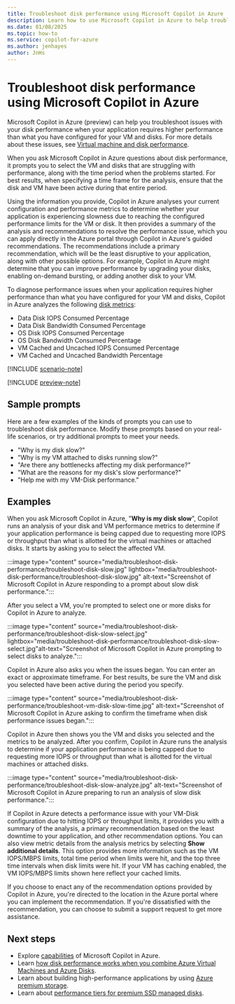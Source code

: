 ```yaml
---
title: Troubleshoot disk performance using Microsoft Copilot in Azure
description: Learn how to use Microsoft Copilot in Azure to help troubleshoot issues with disk performance.
ms.date: 01/08/2025
ms.topic: how-to
ms.service: copilot-for-azure
ms.author: jenhayes
author: JnHs
---
```


# Troubleshoot disk performance using Microsoft Copilot in Azure

Microsoft Copilot in Azure (preview) can help you troubleshoot issues with your disk performance when your application requires higher performance than what you have configured for your VM and disks. For more details about these issues, see [Virtual machine and disk performance](/azure/virtual-machines/disks-performance#how-does-disk-performance-work).

When you ask Microsoft Copilot in Azure questions about disk performance, it prompts you to select the VM and disks that are struggling with performance, along with the time period when the problems started. For best results, when specifying a time frame for the analysis, ensure that the disk and VM have been active during that entire period.

Using the information you provide, Copilot in Azure analyses your current configuration and performance metrics to determine whether your application is experiencing slowness due to reaching the configured performance limits for the VM or disk. It then provides a summary of the analysis and recommendations to resolve the performance issue, which you can apply directly in the Azure portal through Copilot in Azure's guided recommendations. The recommendations include a primary recommendation, which will be the least disruptive to your application, along with other possible options. For example, Copilot in Azure might determine that you can improve performance by upgrading your disks, enabling on-demand bursting, or adding another disk to your VM.

To diagnose performance issues when your application requires higher performance than what you have configured for your VM and disks, Copilot in Azure analyzes the following [disk metrics](/azure/virtual-machines/monitor-vm-reference#metrics):  

- Data Disk IOPS Consumed Percentage
- Data Disk Bandwidth Consumed Percentage
- OS Disk IOPS Consumed Percentage
- OS Disk Bandwidth Consumed Percentage
- VM Cached and Uncached IOPS Consumed Percentage
- VM Cached and Uncached Bandwidth Percentage

[!INCLUDE [scenario-note](includes/scenario-note.md)]

[!INCLUDE [preview-note](includes/preview-note.md)]

## Sample prompts

Here are a few examples of the kinds of prompts you can use to troubleshoot disk performance. Modify these prompts based on your real-life scenarios, or try additional prompts to meet your needs.

- "Why is my disk slow?"
- "Why is my VM attached to disks running slow?"
- "Are there any bottlenecks affecting my disk performance?"
- "What are the reasons for my disk's slow performance?"
- "Help me with my VM-Disk performance."

## Examples

When you ask Microsoft Copilot in Azure, "**Why is my disk slow**", Copilot runs an analysis of your disk and VM performance metrics to determine if your application performance is being capped due to requesting more IOPS or throughput than what is allotted for the virtual machines or attached disks. It starts by asking you to select the affected VM.

:::image type="content" source="media/troubleshoot-disk-performance/troubleshoot-disk-slow.jpg" lightbox="media/troubleshoot-disk-performance/troubleshoot-disk-slow.jpg" alt-text="Screenshot of Microsoft Copilot in Azure responding to a prompt about slow disk performance.":::

After you select a VM, you're prompted to select one or more disks for Copilot in Azure to analyze.

:::image type="content" source="media/troubleshoot-disk-performance/troubleshoot-disk-slow-select.jpg" lightbox="media/troubleshoot-disk-performance/troubleshoot-disk-slow-select.jpg"alt-text="Screenshot of Microsoft Copilot in Azure prompting to select disks to analyze.":::

Copilot in Azure also asks you when the issues began. You can enter an exact or approximate timeframe. For best results, be sure the VM and disk you selected have been active during the period you specify.

:::image type="content" source="media/troubleshoot-disk-performance/troubleshoot-vm-disk-slow-time.jpg" alt-text="Screenshot of Microsoft Copilot in Azure asking to confirm the timeframe when disk performance issues began.":::

Copilot in Azure then shows you the VM and disks you selected and the metrics to be analyzed. After you confirm, Copilot in Azure runs the analysis to determine if your application performance is being capped due to requesting more IOPS or throughput than what is allotted for the virtual machines or attached disks.

:::image type="content" source="media/troubleshoot-disk-performance/troubleshoot-disk-slow-analyze.jpg" alt-text="Screenshot of Microsoft Copilot in Azure preparing to run an analysis of slow disk performance.":::

If Copilot in Azure detects a performance issue with your VM-Disk configuration due to hitting IOPS or throughput limits, it provides you with a summary of the analysis, a primary recommendation based on the least downtime to your application, and other recommendation options. You can also view metric details from the analysis metrics by selecting **Show additional details**. This option provides more information such as the VM IOPS/MBPS limits, total time period when limits were hit, and the top three time intervals when disk limits were hit. If your VM has caching enabled, the VM IOPS/MBPS limits shown here reflect your cached limits.

If you choose to enact any of the recommendation options provided by Copilot in Azure, you're directed to the location in the Azure portal where you can implement the recommendation. If you're dissatisfied with the recommendation, you can choose to submit a support request to get more assistance.

## Next steps

- Explore [capabilities](capabilities.md) of Microsoft Copilot in Azure.
- Learn [how disk performance works when you combine Azure Virtual Machines and Azure Disks](/azure/virtual-machines/disks-performance).
- Learn about building high-performance applications by using [Azure premium storage](/azure/virtual-machines/premium-storage-performance).
- Learn about [performance tiers for premium SSD managed disks](/azure/virtual-machines/disks-change-performance).
